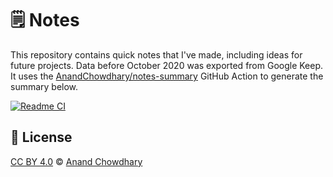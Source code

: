 # 🗒️ Notes

This repository contains quick notes that I've made, including ideas for future projects. Data before October 2020 was exported from Google Keep. It uses the [AnandChowdhary/notes-summary](https://github.com/AnandChowdhary/notes-summary) GitHub Action to generate the summary below.

[![Readme CI](https://github.com/AnandChowdhary/notes/workflows/Readme%20CI/badge.svg)](https://github.com/AnandChowdhary/notes/actions?query=workflow%3A%22Readme+CI%22)

<!--notes--><!--/notes-->

## 📄 License

[CC BY 4.0](./LICENSE) © [Anand Chowdhary](https://anandchowdhary.com)
